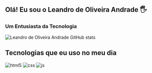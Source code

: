 ## Olá! Eu sou o Leandro de Oliveira Andrade  🖐️

<h3>Um Entusiasta da Tecnologia</h3>



![Leandro de Oliveira Andrade GitHub stats](https://github-readme-stats.vercel.app/api?username=LeandroAndrade30&show_icons=true&theme=highcontrast)

## Tecnologias que eu uso no meu dia

<div style="display: inline_block">
  <img align="center" alt="html5" src="https://img.shields.io/badge/HTML5-E34F26?style=for-the-badge&logo=html5&logoColor=white" />
  <img align="center" alt="css" src="https://img.shields.io/badge/CSS3-1572B6?style=for-the-badge&logo=css3&logoColor=white" />
  <img align="center" alt="js" src="https://img.shields.io/badge/JavaScript-F7DF1E?style=for-the-badge&logo=javascript&logoColor=black" />

  
 
</div><br/>




